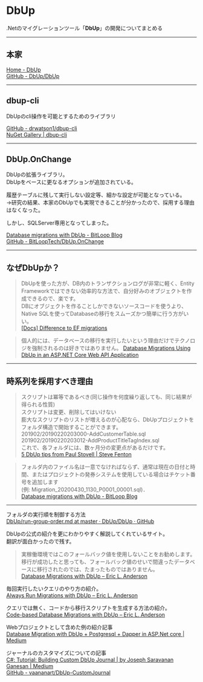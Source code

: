 # DbUp

.Netのマイグレーションツール「**DbUp**」の開発についてまとめる

---

## 本家

[Home - DbUp](https://dbup.readthedocs.io/en/latest/)  
[GitHub - DbUp/DbUp](https://github.com/DbUp/DbUp/)  

---

## dbup-cli

DbUpのcli操作を可能とするためのライブラリ  

[GitHub - drwatson1/dbup-cli](https://github.com/drwatson1/dbup-cli)  
[NuGet Gallery | dbup-cli](https://www.nuget.org/packages/dbup-cli)  

---

## DbUp.OnChange

DbUpの拡張ライブラリ。  
DbUpをベースに更なるオプションが追加されている。  

履歴テーブルに残して実行しない設定等、細かな設定が可能となっている。  
→研究の結果、本家のDbUpでも実現できることが分かったので、採用する理由はなくなった。  

しかし、SQLServer専用となってしまった。  

[Database migrations with DbUp - BitLoop Blog](https://blog.bitloop.tech/database-migrations-with-dbup/)  
[GitHub - BitLoopTech/DbUp.OnChange](https://github.com/BitLoopTech/DbUp.OnChange)  

---

## なぜDbUpか？

>DbUpを使った方が、DB内のトランザクションログが非常に軽く、Entity Frameworkではできない効率的な方法で、自分好みのオブジェクトを作成できるので、楽です。  
>DBにオブジェクトを作ることしかできないソースコードを使うより、Native SQLを使ってDatabaseの移行をスムーズかつ簡単に行う方がいい。  
[[Docs] Difference to EF migrations](https://github.com/DbUp/DbUp/issues/590)  

<!--  -->
>個人的には、データベースの移行を実行したいという理由だけでテクノロジを強制されるのは好きではありません。
[Database Migrations Using DbUp in an ASP.NET Core Web API Application](https://medium.com/cheranga/database-migrations-using-dbup-in-an-asp-net-core-web-api-application-c24ccfe0cb43)

---

## 時系列を採用すべき理由

>スクリプトは冪等であるべき(同じ操作を何度繰り返しても、同じ結果が得られる性質)  
>スクリプトは変更、削除してはいけない  
>膨大なスクリプトのリストが増えるのが心配なら、DbUpプロジェクトをフォルダ構造で開始することができます。  
>201902/20190220203000-AddCustomerTable.sql  
>201902/20190220203012-AddProductTitleTagIndex.sql  
>これで、各フォルダには、数ヶ月分の変更点があるだけです。  
>[5 DbUp tips from Paul Stovell | Steve Fenton](https://www.stevefenton.co.uk/blog/2019/02/5-dbup-tips-from-paul-stovell/)  

<!--  -->
>フォルダ内のファイル名は一意でなければならず、通常は現在の日付と時間、またはプロジェクトの発券システムを使用している場合はチケット番号を追加します  
>(例: Migration_20200430_1130_P0001_00001.sql)．  
>[Database migrations with DbUp - BitLoop Blog](https://blog.bitloop.tech/database-migrations-with-dbup/)  

---

フォルダの実行順を制御する方法  
[DbUp/run-group-order.md at master · DbUp/DbUp · GitHub](https://github.com/DbUp/DbUp/blob/master/docs/more-info/run-group-order.md)  

DbUpの公式の紹介を更にわかりやすく解説してくれているサイト。  
翻訳が面白かったので残す。  
>実稼働環境ではこのフォールバック値を使用しないことをお勧めします。移行が成功したと思っても、フォールバック値のせいで間違ったデータベースに移行されたのでは、たまったものではありません。  
[Database Migrations with DbUp – Eric L. Anderson](https://elanderson.net/2020/08/database-migrations-with-dbup/)  

毎回実行したいクエリのやり方の紹介。  
[Always Run Migrations with DbUp – Eric L. Anderson](https://elanderson.net/2020/08/always-run-migrations-with-dbup/)  

クエリでは無く、コードから移行スクリプトを生成する方法の紹介。  
[Code-based Database Migrations with DbUp – Eric L. Anderson](https://elanderson.net/2020/08/code-based-database-migrations-with-dbup/)  

Webプロジェクトとして含めた例の紹介記事  
[Database Migration with DbUp + Postgresql + Dapper in ASP.Net core | Medium](https://medium.com/@niteshsinghal85/dbup-postgresql-dapper-in-asp-net-core-c3be6c580c54)  

ジャーナルのカスタマイズについての記事  
[C#: Tutorial: Building Custom DbUp Journal | by Joseph Saravanan Ganesan | Medium](https://medium.com/@saravananganesan/c-tutorial-building-custom-dbup-journal-5dae1d77ecfd)  
[GitHub - vaananart/DbUp-CustomJournal](https://github.com/vaananart/DbUp-CustomJournal)  
